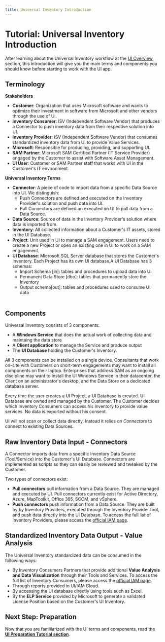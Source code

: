 ```yaml
---
title: Universal Inventory Introduction
---
```

# Tutorial: Universal Inventory Introduction

After learning about the Universal Inventory workflow at the [UI Overview ](../../Overview/UI.md) section, this introduction will give you the main terms and components you should know before starting to work with the UI app.

## Terminology

​​**Stakeholders​**

- **Customer​**: Organization that uses Microsoft software and wants to optimize their investment in software from Microsoft and other vendors through the use of UI.
- **Inventory Consumer​**: ​​​ISV (Independent Software Vendor) that produces a Connector to push inventory data from their respective solution into UI.
- **Inventory Provider​​​​​**​: ​​ISV (Independent Software Vendor) that consumes standardized inventory data from UI to provide Value Services.
- **Microsoft​**: ​Responsible for producing, providing, and supporting UI.
- **​SAM Partner**: ​Microsoft SAM Certified Partner (IT Service Provider) engaged by the Customer to assist with Software Asset Management.
- **UI ​User**: ​Customer or SAM Partner staff that works with UI in the Customer's IT environment.

**Universal Inventory Terms​​**

- **Connector​**: A piece of code to import data from a specific Data Source into UI. We distinguish: <ul><li>Push Connectors are defined and executed on the Inventory Provider's solution and push data into UI.</li><li>Pull Connectors are defined an executed on UI to pull data from a Data Source.​</li></ul>
- **Data Source​**: Source of data in the Inventory Provider's solution where data is imported from.
- **Inventory​**: All collected information about a Customer's IT assets, stored in the UI Database.
- **Project**: Unit used in UI to manage a SAM engagement. Users need to create a new Project or open an existing one in UI to work on a SAM engagement.
- **UI Database**: Microsoft SQL Server database that stores the Customer's Inventory. Each Project has its own UI database.A UI Database has 3 schemas:<ul><li>Import Schema [in]: tables and procedures to upload data into UI</li><li>Permanent Data Store [dbo]: tables that permanently store the Inventory</li><li>Output schema[out]: tables and procedures used to consume UI data</li></ul>​ 

## Components

Universal Inventory consists of 3 components:

- A **Windows Service** that does the actual work of collecting data and maintaing the data store
- A **Client application** to manage the Service and produce output
- The **UI Database** holding the Customer's Inventory.

All 3 components can be installed on a single device. Consultants that work on-site with Customers on short-term engagements may want to install all components on their laptop. Enterprises that address SAM as an ongoing discipline may want to install the UI Windows Service in their datacenter, the Client on an administrator's desktop, and the Data Store on a dedicated database server.

Every time the user creates a UI Project, a UI Database is created. UI Database are owned and managed by the Customer. The Customer decides which Inventory Consumers can access his inventory to provide value services. No data is exported without his consent.

UI will not scan or collect data directly. Instead it relies on *Connectors* to connect to existing Data Sources.

## Raw Inventory Data Input - Connectors

A Connector imports data from a specific Inventory Data Source (Tool/Service) into the Customer's UI Database. Connectors are implemented as scripts so they can easily be reviewed and tweaked by the Customer.

Two types of connectors exist:

- **Pull connectors** pull information from a Data Source. They are managed and executed by UI. Pull connectors currently exist for Active Directory, Azure, MapToolkit, Office 365, SCCM, and vSphere.
- **Push connectors** push information from a Data Source. They are built by by Inventory Providers, executed through the Inventory Provider tool, and push data directly into the UI Database. To access the full list of Inventory Providers, please access the [official IAM page](https://aka.ms/samiam).


## Standardized Inventory Data Output - Value Analysis

The Universal Inventory standardized data can be consumed in the following ways:

- By Inventory Consumers Partners that provide additional **Value Analysis and Data Visualization** through their Tools and Services. To access the full list of Inventory Consumers, please access the [official IAM page](https://aka.ms/samiam).
- Through reports provided in UI/IAM Cloud.
- By accessing the UI database directly using tools such as Excel.
- By the **ELP Service** provided by Microsoft to generate a validated License Position based on the Customer's UI Inventory.

## Next Step: Preparation

Now that you are familiarized with the UI terms and components, read the [**UI Preparation Tutorial section**](preparation.md).